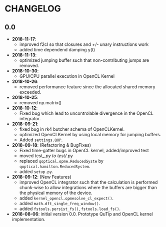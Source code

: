 # CHANGELOG

## 0.0
- **2018-11-17**:
    - improved f2cl so that closures and +/- unary instructions work
    - added time dependend damping y(t)
- **2018-11-13**:
    - optimized jumping buffer such that non-contributing jumps are removed.
- **2018-10-30**:
    - GPU/CPU parallel execution in OpenCL Kernel
- **2018-10-26**:
    - removed performance feature since the allocated shared memory exceeded.
- **2018-10-25**:
    - removed np.matrix()
- **2018-10-12**:
    - Fixed bug which lead to uncontrolable divergence in the OpenCL integrator.
- **2018-09-21**:
    - fixed bug in rk4 butcher schema of OpenCLKernel.
    - optimized OpenCLKernel by using local memory for jumping buffers.
    - Added `settings.QOP`.
- **2018-09-18**: (Refactoring & BugFixes)
    - Fixed time-gatter bugs in OpenCL kernel, added/improved test
    - moved test_*.py to test/*.py
    - replaced `qoptical.opme.ReducedSyste` by `qoptical.hamilton.ReducedSystem`.
    - added `setup.py`.
- **2018-09-12**: (New Features)
    - improved OpenCL integrator such that the calculation is performed chunk-wise
      to allow integrations where the buffers are bigger than the physical memory
      of the device.
    - added `kernel_opencl.opmesolve_cl_expect()`.
    - added `math.dft_single_freq_window()`.
    - added `fstools.persist_fs()`, `fstools.load_fs()`.
- **2018-08-06**: initial version 0.0. Prototype QuTip and OpenCL kernel implementation.